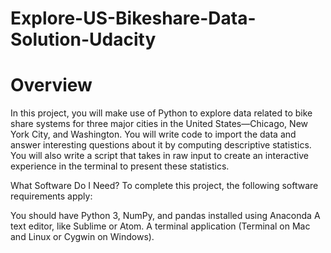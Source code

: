 # Explore-US-Bikeshare-Data-Solution-Udacity

# Overview
In this project, you will make use of Python to explore data related to bike share systems for three major cities in the United States—Chicago, New York City, and Washington. You will write code to import the data and answer interesting questions about it by computing descriptive statistics. You will also write a script that takes in raw input to create an interactive experience in the terminal to present these statistics.

What Software Do I Need?
To complete this project, the following software requirements apply:

You should have Python 3, NumPy, and pandas installed using Anaconda
A text editor, like Sublime or Atom.
A terminal application (Terminal on Mac and Linux or Cygwin on Windows).
